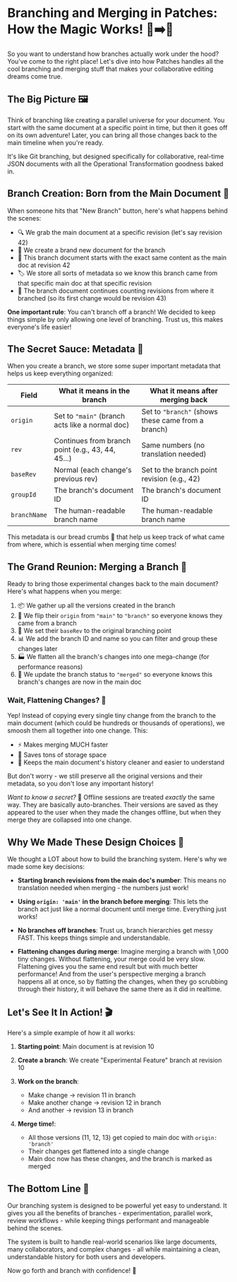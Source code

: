 # Branching and Merging in Patches: How the Magic Works! 🌱➡️🌳

So you want to understand how branches actually work under the hood? You've come to the right place! Let's dive into how Patches handles all the cool branching and merging stuff that makes your collaborative editing dreams come true.

## The Big Picture 🖼️

Think of branching like creating a parallel universe for your document. You start with the same document at a specific point in time, but then it goes off on its own adventure! Later, you can bring all those changes back to the main timeline when you're ready.

It's like Git branching, but designed specifically for collaborative, real-time JSON documents with all the Operational Transformation goodness baked in.

## Branch Creation: Born from the Main Document 🐣

When someone hits that "New Branch" button, here's what happens behind the scenes:

- 🔍 We grab the main document at a specific revision (let's say revision 42)
- 📝 We create a brand new document for the branch
- 🏁 This branch document starts with the exact same content as the main doc at revision 42
- 🏷️ We store all sorts of metadata so we know this branch came from that specific main doc at that specific revision
- 🔢 The branch document continues counting revisions from where it branched (so its first change would be revision 43)

**One important rule**: You can't branch off a branch! We decided to keep things simple by only allowing one level of branching. Trust us, this makes everyone's life easier!

## The Secret Sauce: Metadata 🧪

When you create a branch, we store some super important metadata that helps us keep everything organized:

| Field        | What it means in the branch                       | What it means after merging back                   |
| ------------ | ------------------------------------------------- | -------------------------------------------------- |
| `origin`     | Set to `"main"` (branch acts like a normal doc)   | Set to `"branch"` (shows these came from a branch) |
| `rev`        | Continues from branch point (e.g., 43, 44, 45...) | Same numbers (no translation needed)               |
| `baseRev`    | Normal (each change's previous rev)               | Set to the branch point revision (e.g., 42)        |
| `groupId`    | The branch's document ID                          | The branch's document ID                           |
| `branchName` | The human-readable branch name                    | The human-readable branch name                     |

This metadata is our bread crumbs 🥖 that help us keep track of what came from where, which is essential when merging time comes!

## The Grand Reunion: Merging a Branch 🤝

Ready to bring those experimental changes back to the main document? Here's what happens when you merge:

1. 📦 We gather up all the versions created in the branch
2. 🔄 We flip their `origin` from `"main"` to `"branch"` so everyone knows they came from a branch
3. 🔗 We set their `baseRev` to the original branching point
4. 📊 We add the branch ID and name so you can filter and group these changes later
5. 🏭 We flatten all the branch's changes into one mega-change (for performance reasons)
6. 📝 We update the branch status to `"merged"` so everyone knows this branch's changes are now in the main doc

### Wait, Flattening Changes? 🤔

Yep! Instead of copying every single tiny change from the branch to the main document (which could be hundreds or thousands of operations), we smoosh them all together into one change. This:

- ⚡ Makes merging MUCH faster
- 💾 Saves tons of storage space
- 🧠 Keeps the main document's history cleaner and easier to understand

But don't worry - we still preserve all the original versions and their metadata, so you don't lose any important history!

_Want to know a secret?_ 🤫 Offline sessions are treated _exactly_ the same way. They are basically auto-branches. Their versions are saved as they appeared to the user when they made the changes offline, but when they merge they are collapsed into one change.

## Why We Made These Design Choices 🧐

We thought a LOT about how to build the branching system. Here's why we made some key decisions:

- **Starting branch revisions from the main doc's number**: This means no translation needed when merging - the numbers just work!

- **Using `origin: 'main'` in the branch before merging**: This lets the branch act just like a normal document until merge time. Everything just works!

- **No branches off branches**: Trust us, branch hierarchies get messy FAST. This keeps things simple and understandable.

- **Flattening changes during merge**: Imagine merging a branch with 1,000 tiny changes. Without flattening, your merge could be very slow. Flattening gives you the same end result but with much better performance! And from the user's perspective merging a branch happens all at once, so by flatting the changes, when they go scrubbing through their history, it will behave the same there as it did in realtime.

## Let's See It In Action! 🎬

Here's a simple example of how it all works:

1. **Starting point**: Main document is at revision 10

2. **Create a branch**: We create "Experimental Feature" branch at revision 10

3. **Work on the branch**:

   - Make change → revision 11 in branch
   - Make another change → revision 12 in branch
   - And another → revision 13 in branch

4. **Merge time!**:
   - All those versions (11, 12, 13) get copied to main doc with `origin: 'branch'`
   - Their changes get flattened into a single change
   - Main doc now has these changes, and the branch is marked as merged

## The Bottom Line 📝

Our branching system is designed to be powerful yet easy to understand. It gives you all the benefits of branches - experimentation, parallel work, review workflows - while keeping things performant and manageable behind the scenes.

The system is built to handle real-world scenarios like large documents, many collaborators, and complex changes - all while maintaining a clean, understandable history for both users and developers.

Now go forth and branch with confidence! 🌳
